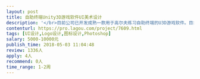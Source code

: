 ```yaml
---                
layout: post       
title: 自助终端Unity3D游戏软件UI美术设计           
description: '</br>目前公司已开发成熟一款用于高尔夫练习自助终端的U3D游戏软件。目前想升级游戏美工以及UI，需要完整的视觉和交互设计。详情请见详细的项目需求</br>'     
contenturl: https://pro.lagou.com/project/7609.html      
tags: [UI设计,Logo设计,图标设计,Photoshop]            
salary: 5000-10000元          
publish_time: 2018-05-03 11:04:48         
review: 1336人                   
apply: 4人                   
recommend: 0人                   
time_range: 1-2周              
---                 
```

